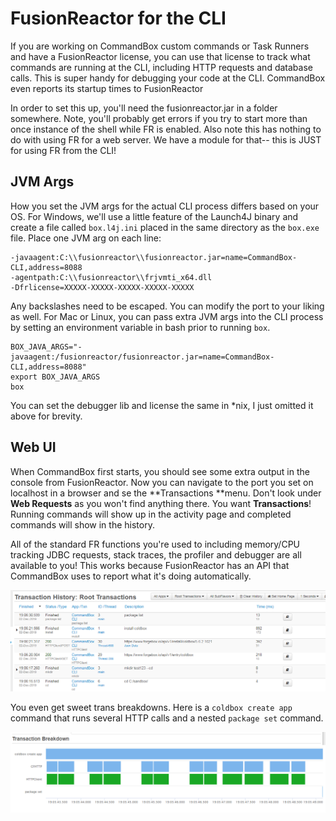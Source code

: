 # FusionReactor for the CLI

If you are working on CommandBox custom commands or Task Runners and have a FusionReactor license, you can use that license to track what commands are running at the CLI, including HTTP requests and database calls.  This is super handy for debugging your code at the CLI.  CommandBox even reports its startup times to FusionReactor

In order to set this up, you'll need the fusionreactor.jar in a folder somewhere.  Note, you'll probably get errors if you try to start more than once instance of the shell while FR is enabled.  Also note this has nothing to do with using FR for a web server.  We have a module for that-- this is JUST for using FR from the CLI!

## JVM Args

How you set the JVM args for the actual CLI process differs based on your OS.  For Windows, we'll use a little feature of the Launch4J binary and create a file called `box.l4j.ini` placed in the same directory as the `box.exe` file.  Place one JVM arg on each line:

```
-javaagent:C:\\fusionreactor\\fusionreactor.jar=name=CommandBox-CLI,address=8088
-agentpath:C:\\fusionreactor\\frjvmti_x64.dll
-Dfrlicense=XXXXX-XXXXX-XXXXX-XXXXX-XXXXX
```

Any backslashes need to be escaped.  You can modify the port to your liking as well.  For Mac or Linux, you can pass extra JVM args into the CLI process by setting an environment variable in bash prior to running `box`.

```
BOX_JAVA_ARGS="-javaagent:/fusionreactor/fusionreactor.jar=name=CommandBox-CLI,address=8088"
export BOX_JAVA_ARGS
box
```

You can set the debugger lib and license the same in \*nix, I just omitted it above for brevity. 

## Web UI

When CommandBox first starts, you should see some extra output in the console from FusionReactor.  Now you can navigate to the port you set on localhost in a browser and se the **Transactions **menu.  Don't look under **Web Requests** as you won't find anything there.  You want **Transactions**!  Running commands will show up in the activity page and completed commands will show in the history. 

All of the standard FR functions you're used to including memory/CPU tracking JDBC requests, stack traces, the profiler and debugger are all available to you!  This works because FusionReactor has an API that CommandBox uses to report what it's doing automatically.  

![](../.gitbook/assets/fr-cli-history.png)

You even get sweet trans breakdowns. Here is a `coldbox create app` command that runs several HTTP calls and a nested `package set` command.

![](../.gitbook/assets/fr-cli-detail.png)

